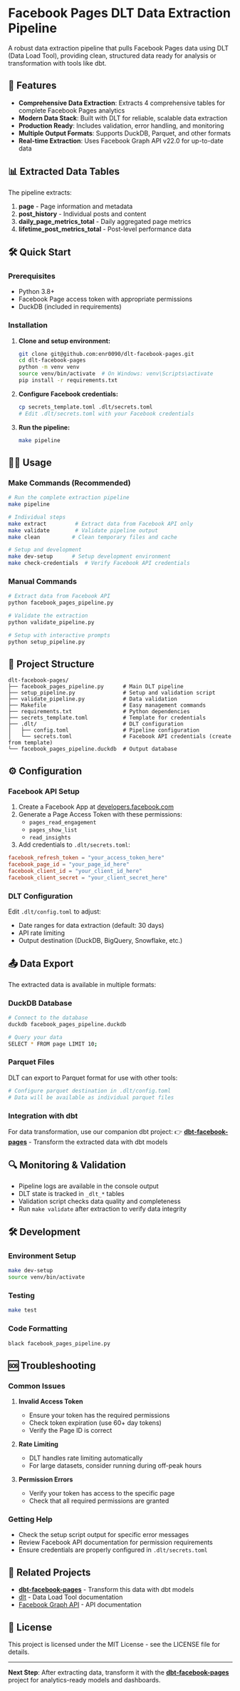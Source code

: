 # Facebook Pages DLT Data Extraction Pipeline

A robust data extraction pipeline that pulls Facebook Pages data using DLT (Data Load Tool), providing clean, structured data ready for analysis or transformation with tools like dbt.

## 🚀 Features

- **Comprehensive Data Extraction**: Extracts 4 comprehensive tables for complete Facebook Pages analytics
- **Modern Data Stack**: Built with DLT for reliable, scalable data extraction
- **Production Ready**: Includes validation, error handling, and monitoring
- **Multiple Output Formats**: Supports DuckDB, Parquet, and other formats
- **Real-time Extraction**: Uses Facebook Graph API v22.0 for up-to-date data

## 📊 Extracted Data Tables

The pipeline extracts:

1. **page** - Page information and metadata
2. **post_history** - Individual posts and content  
3. **daily_page_metrics_total** - Daily aggregated page metrics
4. **lifetime_post_metrics_total** - Post-level performance data

## 🛠 Quick Start

### Prerequisites

- Python 3.8+
- Facebook Page access token with appropriate permissions
- DuckDB (included in requirements)

### Installation

1. **Clone and setup environment:**
   ```bash
   git clone git@github.com:enr0090/dlt-facebook-pages.git
   cd dlt-facebook-pages
   python -m venv venv
   source venv/bin/activate  # On Windows: venv\Scripts\activate
   pip install -r requirements.txt
   ```

2. **Configure Facebook credentials:**
   ```bash
   cp secrets_template.toml .dlt/secrets.toml
   # Edit .dlt/secrets.toml with your Facebook credentials
   ```

3. **Run the pipeline:**
   ```bash
   make pipeline
   ```

## 🏃‍♂️ Usage

### Make Commands (Recommended)

```bash
# Run the complete extraction pipeline
make pipeline

# Individual steps
make extract         # Extract data from Facebook API only
make validate        # Validate pipeline output
make clean          # Clean temporary files and cache

# Setup and development
make dev-setup      # Setup development environment
make check-credentials  # Verify Facebook API credentials
```

### Manual Commands

```bash
# Extract data from Facebook API
python facebook_pages_pipeline.py

# Validate the extraction
python validate_pipeline.py

# Setup with interactive prompts
python setup_pipeline.py
```

## 📁 Project Structure

```
dlt-facebook-pages/
├── facebook_pages_pipeline.py      # Main DLT pipeline
├── setup_pipeline.py               # Setup and validation script
├── validate_pipeline.py            # Data validation
├── Makefile                        # Easy management commands
├── requirements.txt                # Python dependencies
├── secrets_template.toml           # Template for credentials
├── .dlt/                           # DLT configuration
│   ├── config.toml                 # Pipeline configuration
│   └── secrets.toml                # Facebook API credentials (create from template)
└── facebook_pages_pipeline.duckdb  # Output database
```

## ⚙️ Configuration

### Facebook API Setup

1. Create a Facebook App at [developers.facebook.com](https://developers.facebook.com)
2. Generate a Page Access Token with these permissions:
   - `pages_read_engagement`
   - `pages_show_list`
   - `read_insights`
3. Add credentials to `.dlt/secrets.toml`:

```toml
facebook_refresh_token = "your_access_token_here"
facebook_page_id = "your_page_id_here"
facebook_client_id = "your_client_id_here"
facebook_client_secret = "your_client_secret_here"
```

### DLT Configuration

Edit `.dlt/config.toml` to adjust:
- Date ranges for data extraction (default: 30 days)
- API rate limiting
- Output destination (DuckDB, BigQuery, Snowflake, etc.)

## 📤 Data Export

The extracted data is available in multiple formats:

### DuckDB Database
```bash
# Connect to the database
duckdb facebook_pages_pipeline.duckdb

# Query your data
SELECT * FROM page LIMIT 10;
```

### Parquet Files
DLT can export to Parquet format for use with other tools:
```bash
# Configure parquet destination in .dlt/config.toml
# Data will be available as individual parquet files
```

### Integration with dbt
For data transformation, use our companion dbt project:
👉 **[dbt-facebook-pages](https://github.com/enr0090/dbt-facebook-pages)** - Transform the extracted data with dbt models

## 🔍 Monitoring & Validation

- Pipeline logs are available in the console output
- DLT state is tracked in `_dlt_*` tables
- Validation script checks data quality and completeness
- Run `make validate` after extraction to verify data integrity

## 🛠 Development

### Environment Setup
```bash
make dev-setup
source venv/bin/activate
```

### Testing
```bash
make test
```

### Code Formatting
```bash
black facebook_pages_pipeline.py
```

## 🆘 Troubleshooting

### Common Issues

1. **Invalid Access Token**
   - Ensure your token has the required permissions
   - Check token expiration (use 60+ day tokens)
   - Verify the Page ID is correct

2. **Rate Limiting**
   - DLT handles rate limiting automatically
   - For large datasets, consider running during off-peak hours

3. **Permission Errors**
   - Verify your token has access to the specific page
   - Check that all required permissions are granted

### Getting Help
- Check the setup script output for specific error messages
- Review Facebook API documentation for permission requirements
- Ensure credentials are properly configured in `.dlt/secrets.toml`

## 🔗 Related Projects

- **[dbt-facebook-pages](https://github.com/enr0090/dbt-facebook-pages)** - Transform this data with dbt models
- [dlt](https://dlthub.com/) - Data Load Tool documentation
- [Facebook Graph API](https://developers.facebook.com/docs/graph-api/) - API documentation

## 📄 License

This project is licensed under the MIT License - see the LICENSE file for details.

---

**Next Step**: After extracting data, transform it with the **[dbt-facebook-pages](https://github.com/enr0090/dbt-facebook-pages)** project for analytics-ready models and dashboards.

